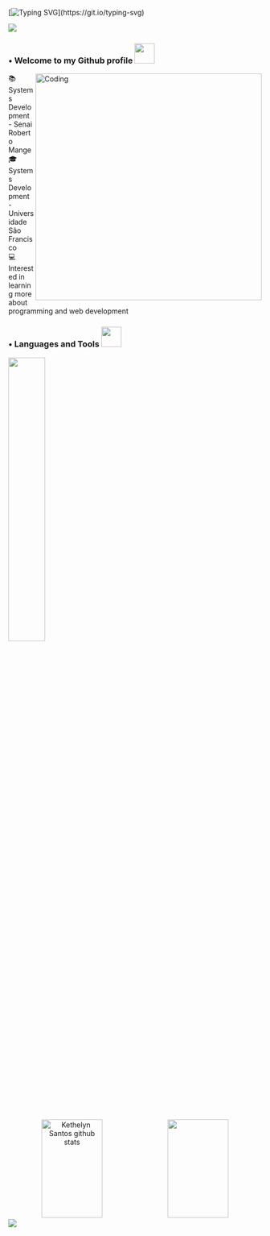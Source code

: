 [![Typing SVG](https://readme-typing-svg.herokuapp.com/?color=FFA1FF&size=30&center=true&vCenter=true&width=1000&lines=Hello!!;My+name+is+Kethelyn!)](https://git.io/typing-svg)

<img src="https://user-images.githubusercontent.com/73097560/115834477-dbab4500-a447-11eb-908a-139a6edaec5c.gif">

### • Welcome to my Github profile <img src="https://media.giphy.com/media/VgCDAzcKvsR6OM0uWg/giphy.gif" width="40">

<img align="right" alt="Coding" width="450" src="https://i.pinimg.com/564x/fd/e8/44/fde844a60269f7bc856f486cd3bf1719.jpg">

 📚 Systems Development - Senai Roberto Mange <br> 
 🎓 Systems Development - Universidade São Francisco <br>
 💻 Interested in learning more about programming and web development <br>

### • Languages and Tools <img src="https://github.com/ritik307/ritik307/blob/main/images/laptop.gif" width="40">

<div align="left">
<p>
    <a>
        <img src="https://skillicons.dev/icons?i=py,java,js,react,html,css,github,mysql,figma,django&perline=5" width="38%" height="38%"/>
    </a>
</p>
</div>
<br>       
          
<div align="center">
 <img width="49%" height="195px" src="https://github-readme-stats.vercel.app/api?username=kethelynsantos&show_icons=true&count_private=true&hide_border=true&title_color=FFA1FF&icon_color=a07dce&text_color=a1ebe8&bg_color=0d1117" alt="Kethelyn Santos github stats" /> 
 <img width="49%" height="195px" src="https://github-readme-streak-stats.herokuapp.com/?user=kethelynsantos&show_icons=true&hide_border=true&locale=en&layout=compact&title_color=FFA1FF&icon_color=a07dce&text_color=a1ebe8&bg_color=0d1117&ring=FFA1FF&fire=a1ebe8&currStreakLabel=FFA1FF&currStreakNum=a1ebe8&sideNums=a1ebe8&sideLabels=FFA1FF&background=0d1117&dates=a1ebe8" />
</div>

 <img src="https://user-images.githubusercontent.com/73097560/115834477-dbab4500-a447-11eb-908a-139a6edaec5c.gif">
